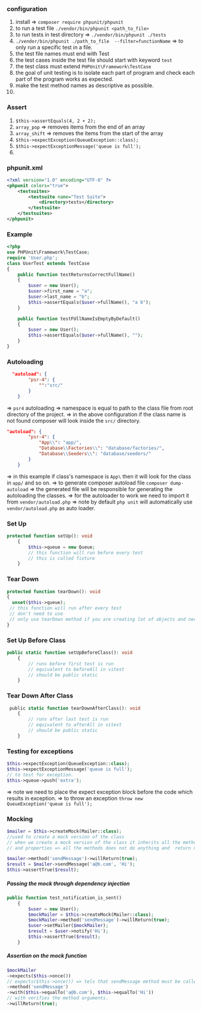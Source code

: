 ### configuration
1. install => `composer require phpunit/phpunit`
2. to run a test file `./vendor/bin/phpunit <path_to_file>`
3. to run tests in test directory => `./vendor/bin/phpunit ./tests`
4. `./vendor/bin/phpunit ./path_to_file  --filter=functionName` => to only run a specific test in a file.
5. the test file names must end with Test
6. the test cases inside the test file should start with keyword `test`
7. the test class must extend `PHPUnit\Framework\TestCase`
8. the goal of unit testing is to isolate each part of program and check each part of the program works as expected.
9. make the test method names as descriptive as possible.
10. 

### Assert
1. `$this->assertEquals(4, 2 + 2);`
2. `array_pop` => removes items from the end of an array
3. `array_shift` => removes the items from the start of the array
4. `$this->expectException(QueueException::class);`
5. `$this->expectExceptionMessage('queue is full');`
6. 
### phpunit.xml
```xml
<?xml version="1.0" encoding="UTF-8" ?>
<phpunit colors="true">
    <testsuites>
        <testsuite name="Test Suite">
            <directory>tests</directory>
        </testsuite>
    </testsuites>
</phpunit>
```
### Example

```php
<?php
use PHPUnit\Framework\TestCase;
require 'User.php';
class UserTest extends TestCase
{
    public function testReturnsCorrectFullName()
    {
        $user = new User();
        $user->first_name = "a";
        $user->last_name = "b";
        $this->assertEquals($user->fullName(), "a b");
    }

    public function testFUllNameIsEmptyByDefault()
    {
        $user = new User();
        $this->assertEquals($user->fullName(), "");
    }
}
```
### Autoloading
```json
  "autoload": {
        "psr-4": {
            "":"src/"
        }
    }
```
=> `psr4` autoloading => namespace is equal to path to the class file from root directory of the project.
=> in the above configuration if the class name is not found composer will look inside the `src/` directory.

```json
"autoload": {
        "psr-4": {
            "App\\": "app/",
            "Database\\Factories\\": "database/factories/",
            "Database\\Seeders\\": "database/seeders/"
        }
    }
```
=> in this example if class's namespace is `App\` then it will look for the class in `app/` and so on.
=> to generate composer autoload file `composer dump-autoload` => the generated file will be responsible for generating the autoloading the classes.
=> for the autoloader to work we need to import it from `vendor/autoload.php`
=> note by default `php unit` will automatically use `vendor/autoload.php` as auto loader.

### Set Up
```php
protected function setUp(): void
    {
        $this->queue = new Queue;
        // this function will run before every test
        // this is called fixture
    }
```
### Tear Down
```php
protected function tearDown(): void
{
  unset($this->queue);
 // this function will run after every test
 // don't need to use
 // only use tearDown method if you are creating lot of objects and need to clear the memory
}
```

### Set Up Before Class
```php
public static function setUpBeforeClass(): void
    {
        // runs before first test is run
        // equivalent to beforeAll in vitest
        // should be public static
    }
```
### Tear Down After Class
```php
 public static function tearDownAfterClass(): void
    {
        // runs after last test is run
        // equivalent to afterAll in vitest
        // should be public static
    }
```

### Testing for exceptions
```php
$this->expectException(QueueException::class);
$this->expectExceptionMessage('queue is full');
// to test for exception. 
$this->queue->push('extra');
```
=> note we need to place the expect exception block before the code which results in exception.
=> to throw an exception `throw new QueueException('queue is full');`

### Mocking
```php
$mailer = $this->createMock(Mailer::class);
//used to create a mock version of the class
// when we create a mock version of the class it inherits all the methods
// and properties => all the methods does not do anything and  return null by default in the mock implementation.

$mailer->method('sendMessage')->willReturn(true);
$result = $mailer->sendMessage('a@b.com', 'Hi');
$this->assertTrue($result);
```
##### Passing the mock through dependency injection
```php
public function test_notification_is_sent()
    {
        $user = new User();
        $mockMailer = $this->createMock(Mailer::class);
        $mockMailer->method('sendMessage')->willReturn(true);
        $user->setMailer($mockMailer);
        $result = $user->notify('Hi');
        $this->assertTrue($result);
    }
```

##### Assertion on the mock function
```php
$mockMailer
->expects($this->once())
// expects($this->once()) => tels that sendMessage method must be called once
->method('sendMessage')
->with($this->equalTo('a@b.com'), $this->equalTo('Hi'))
// with verifies the method arguments.
->willReturn(true);
```
